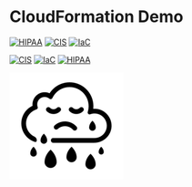 # CloudFormation Demo

[![HIPAA](https://app.soluble.cloud/api/v1/public/badges/503b455c-c9aa-4c6f-b0ff-ad7ee9107118.svg)](https://app.soluble.cloud/repos/details/github.com/insecurecorp/cloudformation)  [![CIS](https://app.soluble.cloud/api/v1/public/badges/0d39893c-5d2c-41dc-add8-66cc3fad03cc.svg)](https://app.soluble.cloud/repos/details/github.com/insecurecorp/cloudformation)  [![IaC](https://app.soluble.cloud/api/v1/public/badges/a172514b-dbfc-4c98-8621-454838611293.svg)](https://app.soluble.cloud/repos/details/github.com/insecurecorp/cloudformation)  

[![CIS](https://app.demo.soluble.cloud/api/v1/public/badges/8c947543-2d35-4aa4-a68e-d67c1a549c00.svg)](https://app.demo.soluble.cloud/repos/details/github.com/insecurecorp/cloudformation)  [![IaC](https://app.demo.soluble.cloud/api/v1/public/badges/194df1ce-d9b6-48b2-9346-1662527bafed.svg)](https://app.demo.soluble.cloud/repos/details/github.com/insecurecorp/cloudformation)  [![HIPAA](https://app.demo.soluble.cloud/api/v1/public/badges/c3ded7c9-76b1-4ca8-a743-dc087aebc6c3.svg)](https://app.demo.soluble.cloud/repos/details/github.com/insecurecorp/cloudformation)  

![Sad Cloud](.images/sad-cloud.png)

